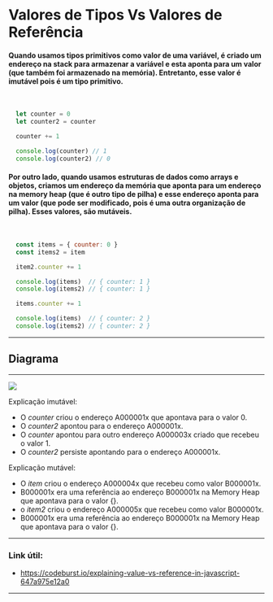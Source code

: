 # Valores de Tipos Vs Valores de Referência

#### Quando usamos tipos primitivos como valor de uma variável, é criado um endereço na stack para armazenar a variável e esta aponta para um valor (que também foi armazenado na memória). Entretanto, esse valor é imutável pois é um tipo primitivo.
<br>

```javascript
  let counter = 0
  let counter2 = counter

  counter += 1

  console.log(counter) // 1
  console.log(counter2) // 0
```

#### Por outro lado, quando usamos estruturas de dados como arrays e objetos, criamos um endereço da memória que aponta para um endereço na memory heap (que é outro tipo de pilha) e esse endereço aponta para um valor (que pode ser modificado, pois é uma outra organização de pilha). Esses valores, são mutáveis.
<br>

```javascript
  const items = { counter: 0 }
  const items2 = item

  item2.counter += 1

  console.log(items)  // { counter: 1 }
  console.log(items2) // { counter: 1 }

  items.counter += 1

  console.log(items)  // { counter: 2 }
  console.log(items2) // { counter: 2 }
```

---
## Diagrama
----

<image src="./CallStack.png"/>

Explicação imutável:
- O <i>counter</i> criou o endereço A000001x que apontava para o valor 0.
- O <i>counter2</i> apontou para o endereço A000001x.
- O <i>counter</i> apontou para outro endereço A000003x criado que recebeu o valor 1.
- O <i>counter2</i> persiste apontando para o endereço A000001x.

Explicação mutável:
- O <i>item</i> criou o endereço A000004x que recebeu como valor B000001x.
- B000001x era uma referência ao endereço B000001x na Memory Heap que apontava para o valor {}.
- o <i>item2</i> criou o endereço A000005x que recebeu como valor B000001x.
- B000001x era uma referência ao endereço B000001x na Memory Heap que apontava para o valor {}.
  

---
### Link útil:
- <a>https://codeburst.io/explaining-value-vs-reference-in-javascript-647a975e12a0</a>
---